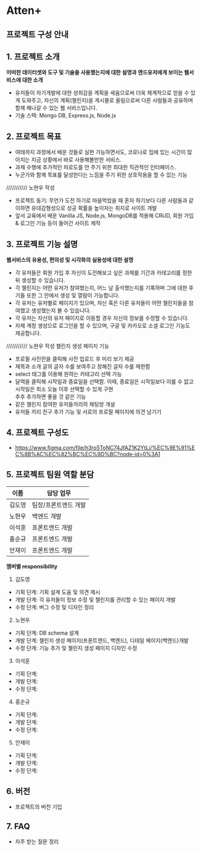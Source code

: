 # Atten+

## 프로젝트 구성 안내

## 1. 프로젝트 소개

**어떠한 데이터셋와 도구 및 기술을 사용했는지에 대한 설명과 엔드유저에게 보이는 웹서비스에 대한 소개**

  - 유저들이 자기개발에 대한 성취감을 계획을 세움으로써 더욱 체계적으로 얻을 수 있게 도와주고, 자신의 계획(챌린지)을 게시물로 올림으로써 다른 사람들과 공유하며 함께 해나갈 수 있는 웹 서비스입니다.
  - 기술 스택: Mongo DB, Express.js, Node.js


## 2. 프로젝트 목표

  - 여태까지 과정에서 배운 것들로 실현 가능하면서도, 코로나로 집에 있는 시간이 많아지는 지금 상황에서 바로 사용해볼만한 서비스.
  - 과제 수행에 추가적인 피로도를 안 주기 위한 최대한 직관적인 인터페이스.
  - 누군가와 함께 목표를 달성한다는 느낌을 주기 위한 상호작용을 할 수 있는 기능

  /////////// 노현우 작성
  - 프로젝트 동기: 무언가 도전 하기로 마음먹었을 때 혼자 하기보다 다른 사람들과 같이하면 유대감형성으로 성공 확률을 높이자는 취지로 사이트 개발
  - 앞서 교육에서 배운 Vanilla JS, Node.js, MongoDB를 적용해 CRUD, 회원 가입 & 로그인 기능 등이 들어간 사이트 제작
  
## 3. 프로젝트 기능 설명

**웹서비스의 유용성, 편의성 및 시각화의 실용성에 대한 설명**
  - 각 유저들은 회원 가입 후 자신이 도전해보고 싶은 과제를 기간과 카테고리를 정한 뒤 생성할 수 있습니다.
  - 각 챌린지는 어떤 유저가 참여했는지, 어느 날 출석했는지를 기록하며 그에 대한 후기들 또한 그 안에서 생성 및 열람이 가능합니다.
  - 각 유저는 유저별로 페이지가 있으며, 자신 혹은 다른 유저들이 어떤 챌린지들을 참여했고 생성했는지 볼 수 있습니다.
  - 각 유저는 자신의 유저 페이지로 이동할 경우 자신의 정보를 수정할 수 있습니다.
  - 자체 계정 생성으로 로그인을 할 수 있으며, 구글 및 카카오로 소셜 로그인 기능도 제공합니다.

  /////////// 노현우 작성
  챌린지 생성 페이지 기능
  - 프로필 사진란을 클릭해 사진 업로드 후 미리 보기 제공
  - 제목과 소개 글의 글자 수를 보여주고 정해진 글자 수를 제한함
  - select 태그를 이용해 원하는 카테고리 선택 가능
  - 달력을 클릭해 시작일과 종료일을 선택함. 이때, 종료일은 시작일보다 이를 수 없고 시작일은 최소 오늘 이후 선택할 수 있게 구현  
  추후 추가하면 좋을 것 같은 기능
  - 같은 챌린지 참여한 유저들끼리의 채팅방 개설
  - 유저들 끼리 친구 추가 기능 및 서로의 프로필 페이지에 의견 남기기

## 4. 프로젝트 구성도
  - https://www.figma.com/file/h3ro5ToNC74JfAZ1K2YtLi/%EC%9E%91%EC%8B%AC%EC%82%BC%EC%9D%BC?node-id=0%3A1

## 5. 프로젝트 팀원 역할 분담
| 이름 | 담당 업무 |
| ------ | ------ |
| 김도영 | 팀장/프론트엔드 개발|
| 노현우 | 백엔드 개발 |
| 이석훈 | 프론트엔드 개발 |
| 홍순규 | 프론트엔드 개발 |
| 안재이 | 프론트엔드 개발 |


**멤버별 responsibility**

1. 김도영

- 기획 단계: 기획 설계 도움 및 의견 제시
- 개발 단계: 각 유저들이 정보 수정 및 챌린지를 관리할 수 있는 페이지 개발
- 수정 단계: 버그 수정 및 디자인 정리

2. 노현우

- 기획 단계: DB schema 설계 
- 개발 단계: 챌린지 생성 페이지(프론트엔드, 백엔드), 디테일 페이지(백엔드)개발
- 수정 단계: 기능 추가 및 챌린지 생성 페이지 디자인 수정 

3. 이석훈

- 기획 단계: 
- 개발 단계: 
- 수정 단계: 

4. 홍순규

- 기획 단계: 
- 개발 단계: 
- 수정 단계: 

5. 안재이

- 기획 단계: 
- 개발 단계: 
- 수정 단계: 

## 6. 버전
  - 프로젝트의 버전 기입

## 7. FAQ
  - 자주 받는 질문 정리
